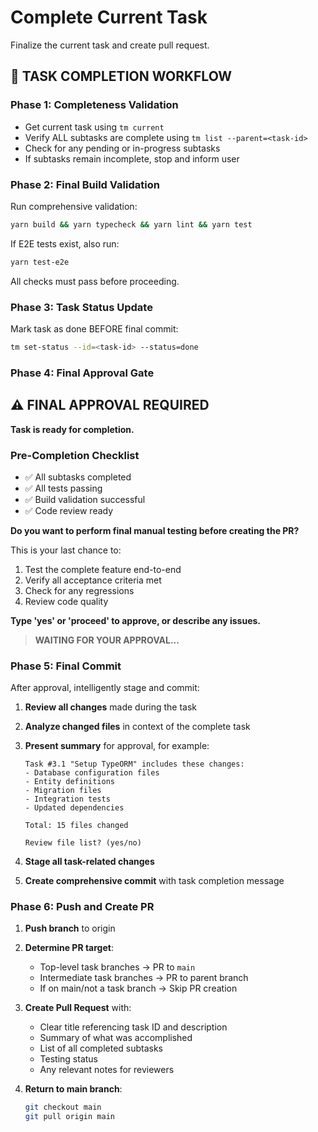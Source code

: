 # Complete Current Task

Finalize the current task and create pull request.

## 🔴 TASK COMPLETION WORKFLOW

### Phase 1: Completeness Validation

- Get current task using `tm current`
- Verify ALL subtasks are complete using `tm list --parent=<task-id>`
- Check for any pending or in-progress subtasks
- If subtasks remain incomplete, stop and inform user

### Phase 2: Final Build Validation

Run comprehensive validation:

```bash
yarn build && yarn typecheck && yarn lint && yarn test
```

If E2E tests exist, also run:

```bash
yarn test-e2e
```

All checks must pass before proceeding.

### Phase 3: Task Status Update

Mark task as done BEFORE final commit:

```bash
tm set-status --id=<task-id> --status=done
```

### Phase 4: Final Approval Gate

## ⚠️ FINAL APPROVAL REQUIRED

**Task is ready for completion.**

### Pre-Completion Checklist

- ✅ All subtasks completed
- ✅ All tests passing
- ✅ Build validation successful
- ✅ Code review ready

**Do you want to perform final manual testing before creating the PR?**

This is your last chance to:

1. Test the complete feature end-to-end
2. Verify all acceptance criteria met
3. Check for any regressions
4. Review code quality

**Type 'yes' or 'proceed' to approve, or describe any issues.**

> **WAITING FOR YOUR APPROVAL...**

### Phase 5: Final Commit

After approval, intelligently stage and commit:

1. **Review all changes** made during the task
2. **Analyze changed files** in context of the complete task
3. **Present summary** for approval, for example:

   ```
   Task #3.1 "Setup TypeORM" includes these changes:
   - Database configuration files
   - Entity definitions
   - Migration files
   - Integration tests
   - Updated dependencies

   Total: 15 files changed

   Review file list? (yes/no)
   ```

4. **Stage all task-related changes**
5. **Create comprehensive commit** with task completion message

### Phase 6: Push and Create PR

1. **Push branch** to origin
2. **Determine PR target**:
   - Top-level task branches → PR to `main`
   - Intermediate task branches → PR to parent branch
   - If on main/not a task branch → Skip PR creation

3. **Create Pull Request** with:
   - Clear title referencing task ID and description
   - Summary of what was accomplished
   - List of all completed subtasks
   - Testing status
   - Any relevant notes for reviewers

4. **Return to main branch**:

   ```bash
   git checkout main
   git pull origin main
   ```
